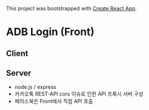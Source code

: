 This project was bootstrapped with [Create React App](https://github.com/facebookincubator/create-react-app).

# ADB Login (Front)

## Client

## Server
- node.js / express
- 카카오톡 REST-API cors 이슈로 인한 API 프록시 서버 구성
- 페이스북은 Front에서 직접 API 호출
